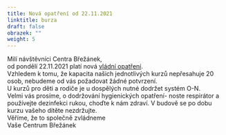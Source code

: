 ```yaml
---
title: Nová opatření od 22.11.2021
linktitle: burza
draft: false
obrazek: ""
weight: 5
---
```

Milí návštěvníci Centra Břežánek, \
od pondělí 22.11.2021 platí nová [vládní opatření](https://covid.gov.cz/situace/volny-cas/materska-centra-ddm).\
Vzhledem k tomu, že kapacita našich jednotlivých kurzů nepřesahuje 20 osob, nebudeme od vás požadovat žádné potvrzení.\
U kurzů pro děti a rodiče je u dospělých nutné dodržet systém O-N.  \
Velmi vás  prosíme, o dodržování hygienických opatření- noste respirátor a používejte dezinfekci rukou, choďte k nám zdraví.  V budově se po dobu kurzu vašeho dítěte nezdržujte.\
Věříme, že to společně zvládneme \
Vaše Centrum Břežánek